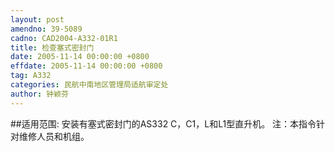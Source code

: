 ```yaml
---
layout: post
amendno: 39-5089
cadno: CAD2004-A332-01R1
title: 检查塞式密封门
date: 2005-11-14 00:00:00 +0800
effdate: 2005-11-14 00:00:00 +0800
tag: A332
categories: 民航中南地区管理局适航审定处
author: 钟颖芬
---
```


##适用范围:
安装有塞式密封门的AS332 C，C1，L和L1型直升机。    注：本指令针对维修人员和机组。

